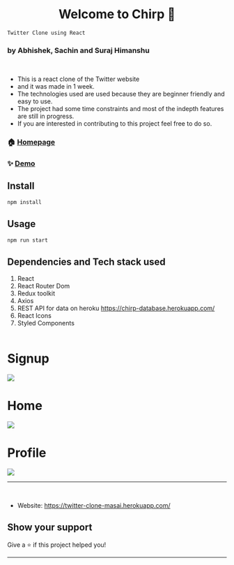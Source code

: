 <!-- # Twitter Clone using React
### by Suraj Himanshu, Sachin, Abhishek

#### Dependencies

1. React
2. React Router Dom
3. React Redux
4. Redux
5. Axios
6. Fake REST API for data on heroku https://chirp-database.herokuapp.com/
7. Reduxjs Toolkit
 -->
<h1 align="center">Welcome to Chirp 👋</h1>

```
Twitter Clone using React
```

### by Abhishek, Sachin and Suraj Himanshu

<br/>


- This is a react clone of the Twitter website
- and it was made in 1 week.
- The technologies used are used because they are beginner friendly and easy to use.
- The project had some time constraints and most of the indepth features are still in progress.
- If you are interested in contributing to this project feel free to do so.

### 🏠 [Homepage](./public/twitterHome.jpg)

### ✨ [Demo](https://twitter-chirp.herokuapp.com/)

## Install

```sh
npm install
```

## Usage

```sh
npm run start
```

## Dependencies and Tech stack used

1. React
1. React Router Dom
1. Redux toolkit
1. Axios
1. REST API for data on heroku https://chirp-database.herokuapp.com/
1. React Icons
1. Styled Components
   <br/>
   <br/>
# Signup
![](https://user-images.githubusercontent.com/90366728/158645211-b443e10f-03df-4eb3-8225-a1ac9c31e1fd.PNG)

# Home
![](https://user-images.githubusercontent.com/90366728/158645335-af8cb626-e25b-407e-9bed-48097896d20d.PNG)


# Profile

![](https://user-images.githubusercontent.com/90366728/158645374-cdd4601f-ad1c-4cc9-8eb8-2b5dfeecfaf6.PNG)


---

<br/>



- Website: https://twitter-clone-masai.herokuapp.com/

## Show your support

Give a ⭐️ if this project helped you!

---

